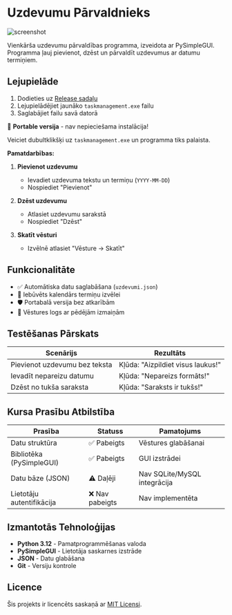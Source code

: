 # Uzdevumu Pārvaldnieks

![screenshot](https://github.com/user-attachments/assets/63284bda-b1b9-4d97-8ae2-4ef0b0e0c0ab)

Vienkārša uzdevumu pārvaldības programma, izveidota ar PySimpleGUI. Programma ļauj pievienot, dzēst un pārvaldīt uzdevumus ar datumu termiņiem.


## Lejupielāde

1. Dodieties uz [Release sadaļu]([https://github.com/yourusername/task-manager/releases](https://github.com/nils59/taskmanagement/releases/tag/1.0))
2. Lejupielādējiet jaunāko `taskmanagement.exe` failu
3. Saglabājiet failu savā datorā


🚀 **Portable versija** - nav nepieciešama instalācija!  

Veiciet dubultklikšķi uz `taskmanagement.exe` un programma tiks palaista.


**Pamatdarbības:**
1. **Pievienot uzdevumu**  
   - Ievadiet uzdevuma tekstu un termiņu (`YYYY-MM-DD`)  
   - Nospiediet "Pievienot"

2. **Dzēst uzdevumu**  
   - Atlasiet uzdevumu sarakstā  
   - Nospiediet "Dzēst"

3. **Skatīt vēsturi**  
   - Izvēlnē atlasiet "Vēsture → Skatīt"


## Funkcionalitāte
- ✅ Automātiska datu saglabāšana (`uzdevumi.json`)
- 📅 Iebūvēts kalendārs termiņu izvēlei
- 🛡️ Portabalā versija bez atkarībām
- 🔄 Vēstures logs ar pēdējām izmaiņām


## Testēšanas Pārskats

| Scenārijs                 | Rezultāts                         |
|---------------------------|-----------------------------------|
| Pievienot uzdevumu bez teksta | Kļūda: "Aizpildiet visus laukus!" |
| Ievadīt nepareizu datumu  | Kļūda: "Nepareizs formāts!"       |
| Dzēst no tukša saraksta   | Kļūda: "Saraksts ir tukšs!"       |


## Kursa Prasību Atbilstība

| Prasība                   | Statuss        | Pamatojums               |
|---------------------------|----------------|--------------------------|
| Datu struktūra            | ✅ Pabeigts    | Vēstures glabāšanai      |
| Bibliotēka (PySimpleGUI)  | ✅ Pabeigts    | GUI izstrādei            |
| Datu bāze (JSON)          | ⚠️ Daļēji     | Nav SQLite/MySQL integrācija |
| Lietotāju autentifikācija | ❌ Nav pabeigts | Nav implementēta         |


## Izmantotās Tehnoloģijas
- **Python 3.12** - Pamatprogrammēšanas valoda  
- **PySimpleGUI** - Lietotāja saskarnes izstrāde  
- **JSON** - Datu glabāšana  
- **Git** - Versiju kontrole  


## Licence
Šis projekts ir licencēts saskaņā ar [MIT Licensi](LICENSE).
